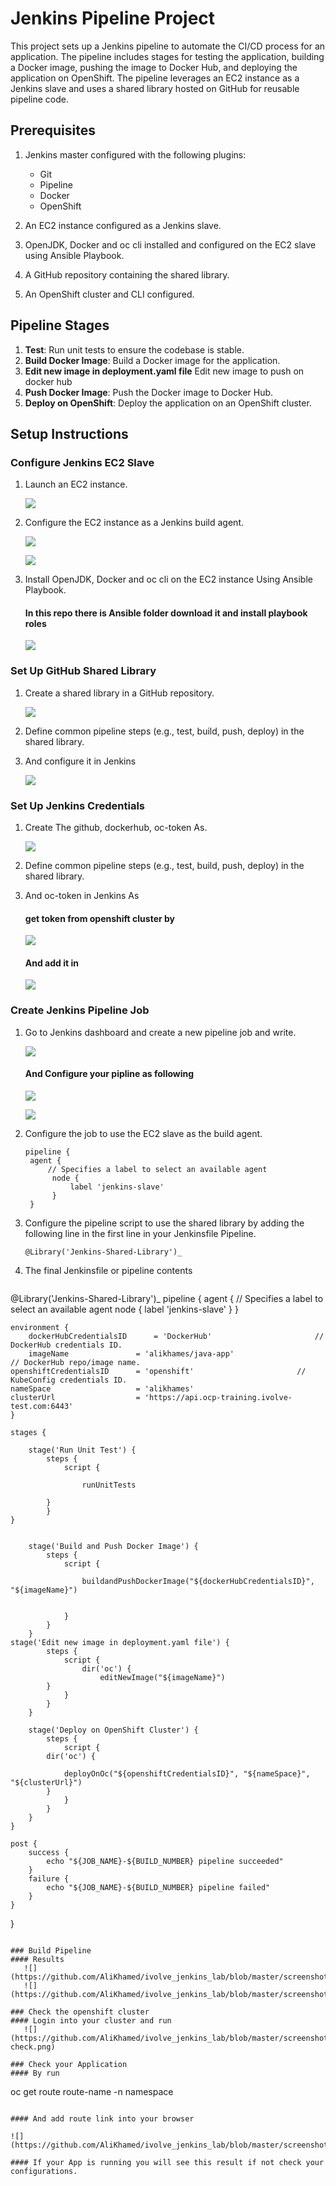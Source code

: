 # Jenkins Pipeline Project

This project sets up a Jenkins pipeline to automate the CI/CD process for an application. The pipeline includes stages for testing the application, building a Docker image, pushing the image to Docker Hub, and deploying the application on OpenShift. The pipeline leverages an EC2 instance as a Jenkins slave and uses a shared library hosted on GitHub for reusable pipeline code.

## Prerequisites

1. Jenkins master configured with the following plugins:
   - Git
   - Pipeline
   - Docker
   - OpenShift

2. An EC2 instance configured as a Jenkins slave.
3. OpenJDK, Docker and oc cli installed and configured on the EC2 slave using Ansible Playbook.
4. A GitHub repository containing the shared library. 
5. An OpenShift cluster and CLI configured.

## Pipeline Stages

1. **Test**: Run unit tests to ensure the codebase is stable.
2. **Build Docker Image**: Build a Docker image for the application.
3. **Edit new image in deployment.yaml file** Edit new image to push on docker hub
4. **Push Docker Image**: Push the Docker image to Docker Hub.
5. **Deploy on OpenShift**: Deploy the application on an OpenShift cluster.

## Setup Instructions

### Configure Jenkins EC2 Slave

1. Launch an EC2 instance.
   
   ![](https://github.com/AliKhamed/ivolve_jenkins_lab/blob/master/screenshots/ec2.png)
   
2. Configure the EC2 instance as a Jenkins build agent.
   
   ![](https://github.com/AliKhamed/ivolve_jenkins_lab/blob/master/screenshots/node1.png)
   
   ![](https://github.com/AliKhamed/ivolve_jenkins_lab/blob/master/screenshots/node2.png)
   
3. Install OpenJDK, Docker and oc cli on the EC2 instance Using Ansible Playbook.
   
   #### In this repo there is Ansible folder download it and install playbook roles
   
   ![](https://github.com/AliKhamed/ivolve_jenkins_lab/blob/master/screenshots/ansible.png)

### Set Up GitHub Shared Library

1. Create a shared library in a GitHub repository.
   
   ![](https://github.com/AliKhamed/ivolve_jenkins_lab/blob/master/screenshots/shared2.png)
   
2. Define common pipeline steps (e.g., test, build, push, deploy) in the shared library.
   
3. And configure it in Jenkins
   
   ![](https://github.com/AliKhamed/ivolve_jenkins_lab/blob/master/screenshots/shared1.png)

### Set Up Jenkins Credentials 

1. Create The github, dockerhub, oc-token As.
   
   ![](https://github.com/AliKhamed/ivolve_jenkins_lab/blob/master/screenshots/cred1.png)
   
2. Define common pipeline steps (e.g., test, build, push, deploy) in the shared library.
   
3. And oc-token in Jenkins As
   #### get token from openshift cluster by
   
   ![](https://github.com/AliKhamed/ivolve_jenkins_lab/blob/master/screenshots/gettoken.png)
   
   #### And add it in
   
   ![](https://github.com/AliKhamed/ivolve_jenkins_lab/blob/master/screenshots/cred2.png)

### Create Jenkins Pipeline Job

1. Go to Jenkins dashboard and create a new pipeline job and write.
   
   ![](https://github.com/AliKhamed/ivolve_jenkins_lab/blob/master/screenshots/create_pip.png)
   
   #### And Configure your pipline as following
   
   ![](https://github.com/AliKhamed/ivolve_jenkins_lab/blob/master/screenshots/pipconfig1.png)
   
   ![](https://github.com/AliKhamed/ivolve_jenkins_lab/blob/master/screenshots/pipconfig2.png)
   
2. Configure the job to use the EC2 slave as the build agent.
   
   ```
   pipeline {
    agent { 
        // Specifies a label to select an available agent
         node { 
             label 'jenkins-slave'
         }
    }
   
   ```
   
3. Configure the pipeline script to use the shared library by adding the following line in the first line in your Jenkinsfile Pipeline.
   
   ```
   @Library('Jenkins-Shared-Library')_
   
   ```

4. The final Jenkinsfile or pipeline contents
   
   ```
   
@Library('Jenkins-Shared-Library')_
pipeline {
    agent { 
        // Specifies a label to select an available agent
         node { 
             label 'jenkins-slave'
         }
    }
    
    environment {
        dockerHubCredentialsID	    = 'DockerHub'  		    			// DockerHub credentials ID.
        imageName   		    = 'alikhames/java-app'     			        // DockerHub repo/image name.
	openshiftCredentialsID	    = 'openshift'	    				// KubeConfig credentials ID.   
	nameSpace                   = 'alikhames'
	clusterUrl                  = 'https://api.ocp-training.ivolve-test.com:6443'
    }
    
    stages {       

        stage('Run Unit Test') {
            steps {
                script {
                	
                	runUnitTests
            		
        	}
    	    }
	}
	
       
        stage('Build and Push Docker Image') {
            steps {
                script {
                 	
                 	buildandPushDockerImage("${dockerHubCredentialsID}", "${imageName}")
                        
                    	
                }
            }
        }
	stage('Edit new image in deployment.yaml file') {
            steps {
                script { 
                	dir('oc') {
				        editNewImage("${imageName}")
			}
                }
            }
        }

        stage('Deploy on OpenShift Cluster') {
            steps {
                script { 
			dir('oc') {
                        
				deployOnOc("${openshiftCredentialsID}", "${nameSpace}", "${clusterUrl}")
			}
                }
            }
        }
    }

    post {
        success {
            echo "${JOB_NAME}-${BUILD_NUMBER} pipeline succeeded"
        }
        failure {
            echo "${JOB_NAME}-${BUILD_NUMBER} pipeline failed"
        }
    }
}
```

### Build Pipeline
#### Results 
   ![](https://github.com/AliKhamed/ivolve_jenkins_lab/blob/master/screenshots/pip1.png)
   ![](https://github.com/AliKhamed/ivolve_jenkins_lab/blob/master/screenshots/pip2.png)

### Check the openshift cluster 
#### Login into your cluster and run 
   ![](https://github.com/AliKhamed/ivolve_jenkins_lab/blob/master/screenshots/oc-check.png)

### Check your Application 
#### By run

```
oc get route route-name -n namespace
```

#### And add route link into your browser

![](https://github.com/AliKhamed/ivolve_jenkins_lab/blob/master/screenshots/approute.png)

#### If your App is running you will see this result if not check your configurations.

